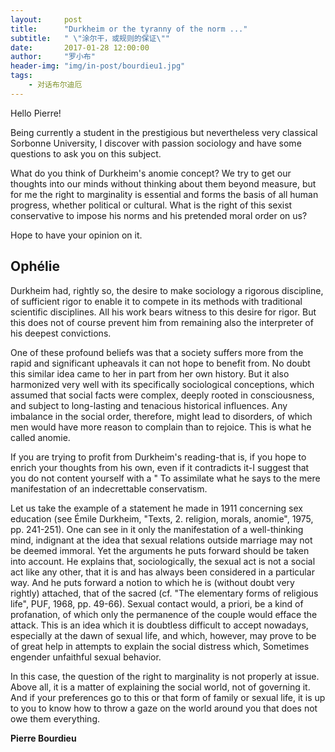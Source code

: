 ```yaml
---
layout:     post
title:      "Durkheim or the tyranny of the norm ..."
subtitle:   " \"涂尔干，或规则的保证\""
date:       2017-01-28 12:00:00
author:     "罗小布"
header-img: "img/in-post/bourdieu1.jpg"
tags:
    - 对话布尔迪厄
---
```



Hello Pierre! 

Being currently a student in the prestigious but nevertheless very classical Sorbonne University, I discover with passion sociology and have some questions to ask you on this subject. 

What do you think of Durkheim's anomie concept? We try to get our thoughts into our minds without thinking about them beyond measure, but for me the right to marginality is essential and forms the basis of all human progress, whether political or cultural. What is the right of this sexist conservative to impose his norms and his pretended moral order on us? 

Hope to have your opinion on it. 

**Ophélie**
---

Durkheim had, rightly so, the desire to make sociology a rigorous discipline, of sufficient rigor to enable it to compete in its methods with traditional scientific disciplines. All his work bears witness to this desire for rigor. But this does not of course prevent him from remaining also the interpreter of his deepest convictions. 

One of these profound beliefs was that a society suffers more from the rapid and significant upheavals it can not hope to benefit from. No doubt this similar idea came to her in part from her own history. But it also harmonized very well with its specifically sociological conceptions, which assumed that social facts were complex, deeply rooted in consciousness, and subject to long-lasting and tenacious historical influences. Any imbalance in the social order, therefore, might lead to disorders, of which men would have more reason to complain than to rejoice. This is what he called anomie. 

If you are trying to profit from Durkheim's reading-that is, if you hope to enrich your thoughts from his own, even if it contradicts it-I suggest that you do not content yourself with a " To assimilate what he says to the mere manifestation of an indecrettable conservatism. 

Let us take the example of a statement he made in 1911 concerning sex education (see Émile Durkheim, "Texts, 2. religion, morals, anomie", 1975, pp. 241-251). One can see in it only the manifestation of a well-thinking mind, indignant at the idea that sexual relations outside marriage may not be deemed immoral. Yet the arguments he puts forward should be taken into account. He explains that, sociologically, the sexual act is not a social act like any other, that it is and has always been considered in a particular way. And he puts forward a notion to which he is (without doubt very rightly) attached, that of the sacred (cf. "The elementary forms of religious life", PUF, 1968, pp. 49-66). Sexual contact would, a priori, be a kind of profanation, of which only the permanence of the couple would efface the attack. This is an idea which it is doubtless difficult to accept nowadays, especially at the dawn of sexual life, and which, however, may prove to be of great help in attempts to explain the social distress which, Sometimes engender unfaithful sexual behavior. 

In this case, the question of the right to marginality is not properly at issue. Above all, it is a matter of explaining the social world, not of governing it. And if your preferences go to this or that form of family or sexual life, it is up to you to know how to throw a gaze on the world around you that does not owe them everything.

**Pierre Bourdieu**
